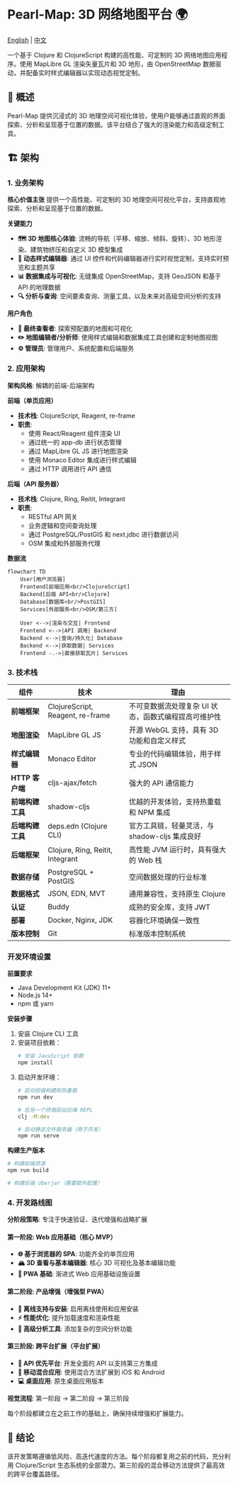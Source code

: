 # Pearl-Map: 3D 网络地图平台 🌍

[English](README.md) | [中文](README_zh.md)

一个基于 Clojure 和 ClojureScript 构建的高性能、可定制的 3D 网络地图应用程序。使用 MapLibre GL 渲染矢量瓦片和 3D 地形，由 OpenStreetMap 数据驱动，并配备实时样式编辑器以实现动态视觉定制。

## 📖 概述

Pearl-Map 提供沉浸式的 3D 地理空间可视化体验，使用户能够通过直观的界面探索、分析和呈现基于位置的数据。该平台结合了强大的渲染能力和高级定制工具。

## 🏗️ 架构

### 1. 业务架构

**核心价值主张**
提供一个高性能、可定制的 3D 地理空间可视化平台，支持直观地探索、分析和呈现基于位置的数据。

**关键能力**
- **🗺️ 3D 地图核心体验**: 流畅的导航（平移、缩放、倾斜、旋转）、3D 地形渲染、建筑物挤压和自定义 3D 模型集成
- **🎨 动态样式编辑器**: 通过 UI 控件和代码编辑器进行实时视觉定制，支持实时预览和主题共享
- **📊 数据集成与可视化**: 无缝集成 OpenStreetMap，支持 GeoJSON 和基于 API 的地理数据
- **🔍 分析与查询**: 空间要素查询、测量工具，以及未来对高级空间分析的支持

**用户角色**
- **👀 最终查看者**: 探索预配置的地图和可视化
- **✏️ 地图编辑者/分析师**: 使用样式编辑和数据集成工具创建和定制地图视图
- **⚙️ 管理员**: 管理用户、系统配置和后端服务

### 2. 应用架构

**架构风格**: 解耦的前端-后端架构

**前端（单页应用）**
- **技术栈**: ClojureScript, Reagent, re-frame
- **职责**:
  - 使用 React/Reagent 组件渲染 UI
  - 通过统一的 app-db 进行状态管理
  - 通过 MapLibre GL JS 进行地图渲染
  - 使用 Monaco Editor 集成进行样式编辑
  - 通过 HTTP 调用进行 API 通信

**后端（API 服务器）**
- **技术栈**: Clojure, Ring, Reitit, Integrant
- **职责**:
  - RESTful API 网关
  - 业务逻辑和空间查询处理
  - 通过 PostgreSQL/PostGIS 和 next.jdbc 进行数据访问
  - OSM 集成和外部服务代理

**数据流**
```mermaid
flowchart TD
    User[用户浏览器]
    Frontend[前端应用<br/>ClojureScript]
    Backend[后端 API<br/>Clojure]
    Database[数据库<br/>PostGIS]
    Services[外部服务<br/>OSM/第三方]

    User <-->|渲染与交互| Frontend
    Frontend <-->|API 调用| Backend
    Backend <-->|查询/持久化| Database
    Backend <-->|获取数据| Services
    Frontend -.->|直接获取瓦片| Services
```

### 3. 技术栈

| 组件 | 技术 | 理由 |
|-----------|------------|-----------|
| **前端框架** | ClojureScript, Reagent, re-frame | 不可变数据流处理复杂 UI 状态，函数式编程提高可维护性 |
| **地图渲染** | MapLibre GL JS | 开源 WebGL 支持，具有 3D 功能和自定义样式 |
| **样式编辑器** | Monaco Editor | 专业的代码编辑体验，用于样式 JSON |
| **HTTP 客户端** | cljs-ajax/fetch | 强大的 API 通信能力 |
| **前端构建工具** | shadow-cljs | 优越的开发体验，支持热重载和 NPM 集成 |
| **后端构建工具** | deps.edn (Clojure CLI) | 官方工具链，轻量灵活，与 shadow-cljs 集成良好 |
| **后端框架** | Clojure, Ring, Reitit, Integrant | 高性能 JVM 运行时，具有强大的 Web 栈 |
| **数据存储** | PostgreSQL + PostGIS | 空间数据处理的行业标准 |
| **数据格式** | JSON, EDN, MVT | 通用兼容性，支持原生 Clojure |
| **认证** | Buddy | 成熟的安全库，支持 JWT |
| **部署** | Docker, Nginx, JDK | 容器化环境确保一致性 |
| **版本控制** | Git | 标准版本控制系统 |

### 开发环境设置

**前置要求**
- Java Development Kit (JDK) 11+
- Node.js 14+
- npm 或 yarn

**安装步骤**
1. 安装 Clojure CLI 工具
2. 安装项目依赖：
   ```bash
   # 安装 JavaScript 依赖
   npm install
   ```
3. 启动开发环境：
   ```bash
   # 启动前端构建和热重载
   npm run dev

   # 在另一个终端启动后端 REPL
   clj -M:dev

   # 启动静态文件服务器（用于开发）
   npm run serve
   ```

**构建生产版本**
```bash
# 构建前端资源
npm run build

# 构建后端 Uberjar（需要额外配置）
```

### 4. 开发路线图

**分阶段策略**: 专注于快速验证、迭代增强和战略扩展

#### 第一阶段: Web 应用基础（核心 MVP）
- **🌐 基于浏览器的 SPA**: 功能齐全的单页应用
- **🏔️ 3D 查看与基本编辑器**: 核心 3D 可视化及基本编辑功能
- **📱 PWA 基础**: 渐进式 Web 应用基础设施设置

#### 第二阶段: 产品增强（增强型 PWA）
- **📴 离线支持与安装**: 启用离线使用和应用安装
- **⚡ 性能优化**: 提升加载速度和渲染性能
- **🔬 高级分析工具**: 添加复杂的空间分析功能

#### 第三阶段: 跨平台扩展（平台扩展）
- **🔌 API 优先平台**: 开发全面的 API 以支持第三方集成
- **📱 移动混合应用**: 使用混合方法扩展到 iOS 和 Android
- **💻 桌面应用**: 原生桌面应用版本

**视觉流程**: 第一阶段 → 第二阶段 → 第三阶段

每个阶段都建立在之前工作的基础上，确保持续增强和扩展能力。

## 🎯 结论

该开发策略遵循低风险、高迭代速度的方法。每个阶段都复用之前的代码，充分利用 Clojure/Script 生态系统的全部潜力。第三阶段的混合移动方法提供了最高效的跨平台覆盖路径。
